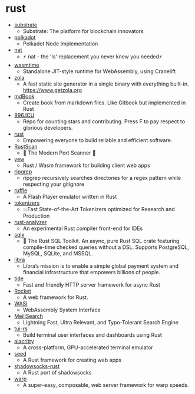 # rust
- [substrate](https://github.com/paritytech/substrate)
  - Substrate: The platform for blockchain innovators
- [polkadot](https://github.com/paritytech/polkadot)
  - Polkadot Node Implementation
- [nat](https://github.com/willdoescode/nat)
  - ⚡️ nat - the 'ls' replacement you never knew you needed⚡️
- [wasmtime](https://github.com/bytecodealliance/wasmtime)
  - Standalone JIT-style runtime for WebAssembly, using Cranelift
- [zola](https://github.com/getzola/zola)
  - A fast static site generator in a single binary with everything built-in. https://www.getzola.org
- [mdBook](https://github.com/rust-lang/mdBook)
  - Create book from markdown files. Like Gitbook but implemented in Rust
- [996.ICU](https://github.com/996icu/996.ICU)
  - Repo for counting stars and contributing. Press F to pay respect to glorious developers.
- [rust](https://github.com/rust-lang/rust)
  - Empowering everyone to build reliable and efficient software.
- [RustScan](https://github.com/RustScan/RustScan)
  - 🤖 The Modern Port Scanner 🤖
- [yew](https://github.com/yewstack/yew)
  - Rust / Wasm framework for building client web apps
- [ripgrep](https://github.com/BurntSushi/ripgrep)
  - ripgrep recursively searches directories for a regex pattern while respecting your gitignore
- [ruffle](https://github.com/ruffle-rs/ruffle)
  - A Flash Player emulator written in Rust
- [tokenizers](https://github.com/huggingface/tokenizers)
  - 💥Fast State-of-the-Art Tokenizers optimized for Research and Production
- [rust-analyzer](https://github.com/rust-analyzer/rust-analyzer)
  - An experimental Rust compiler front-end for IDEs
- [sqlx](https://github.com/launchbadge/sqlx)
  - 🧰 The Rust SQL Toolkit. An async, pure Rust SQL crate featuring compile-time checked queries without a DSL. Supports PostgreSQL, MySQL, SQLite, and MSSQL.
- [libra](https://github.com/libra/libra)
  - Libra’s mission is to enable a simple global payment system and financial infrastructure that empowers billions of people.
- [tide](https://github.com/http-rs/tide)
  - Fast and friendly HTTP server framework for async Rust
- [Rocket](https://github.com/SergioBenitez/Rocket)
  - A web framework for Rust.
- [WASI](https://github.com/WebAssembly/WASI)
  - WebAssembly System Interface
- [MeiliSearch](https://github.com/meilisearch/MeiliSearch)
  - Lightning Fast, Ultra Relevant, and Typo-Tolerant Search Engine
- [tui-rs](https://github.com/fdehau/tui-rs)
  - Build terminal user interfaces and dashboards using Rust
- [alacritty](https://github.com/alacritty/alacritty)
  - A cross-platform, GPU-accelerated terminal emulator
- [seed](https://github.com/seed-rs/seed)
  - A Rust framework for creating web apps
- [shadowsocks-rust](https://github.com/shadowsocks/shadowsocks-rust)
  - A Rust port of shadowsocks
- [warp](https://github.com/seanmonstar/warp)
  - A super-easy, composable, web server framework for warp speeds.
